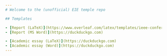 ```yaml
---
# Welcome to the (unofficial) EIE temple repo

## Templates

- [Report (LaTeX)](https://www.overleaf.com/latex/templates/ieee-conference-template/grfzhhncsfqn)  
- [Report (MS Word)](https://duckduckgo.com)  

- [Academic essay (LaTeX)](https://duckduckgo.com)  
- [Academic essay (Word)](https://duckduckgo.com) 
---
```



